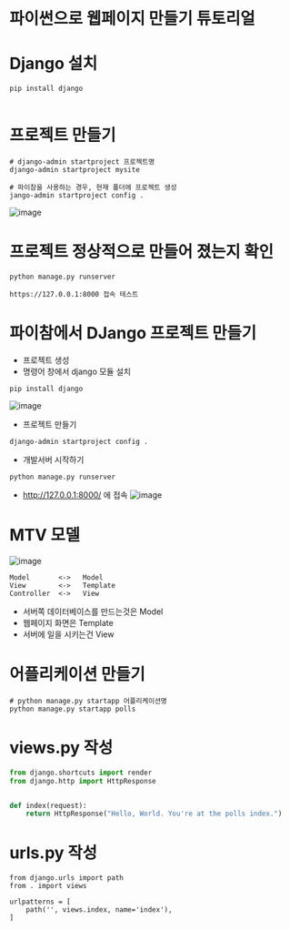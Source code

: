 # 파이썬으로 웹페이지 만들기 튜토리얼
# Django 설치
```
pip install django


```

# 프로젝트 만들기
```
# django-admin startproject 프로젝트명
django-admin startproject mysite

# 파이참을 사용하는 경우, 현재 폴더에 프로젝트 생성
jango-admin startproject config .

```
![image](https://user-images.githubusercontent.com/102650331/208417300-1ec99436-5c15-4c84-96fb-3dbba190e562.png)


# 프로젝트 정상적으로 만들어 졌는지 확인
```
python manage.py runserver

https://127.0.0.1:8000 접속 테스트

```
# 파이참에서 DJango 프로젝트 만들기
- 프로젝트 생성
- 명령어 창에서 django 모듈 설치
```
pip install django

```
![image](https://user-images.githubusercontent.com/102650331/208417816-e3248f4f-9262-4aa1-b47e-dea51d31762f.png)

- 프로젝트 만들기
```
django-admin startproject config .

```

- 개발서버 시작하기
```
python manage.py runserver

```

- http://127.0.0.1:8000/ 에 접속
![image](https://user-images.githubusercontent.com/102650331/208419170-21a7ee6e-e2f6-49f7-a527-d1e9e1d41e43.png)


# MTV 모델
![image](https://user-images.githubusercontent.com/102650331/208419687-5c20c454-d5cd-4eea-b557-5bdecbd4be0b.png)

```
Model       <->   Model
View        <->   Template
Controller  <->   View

```

- 서버쪽 데이터베이스를 만드는것은 Model
- 웹페이지 화면은 Template
- 서버에 일을 시키는건 View

# 어플리케이션 만들기
```
# python manage.py startapp 어플리케이션명
python manage.py startapp polls

```

# views.py 작성
```python
from django.shortcuts import render
from django.http import HttpResponse


def index(request):
    return HttpResponse("Hello, World. You're at the polls index.")

```

# urls.py 작성
```
from django.urls import path
from . import views

urlpatterns = [
    path('', views.index, name='index'),
]

```





